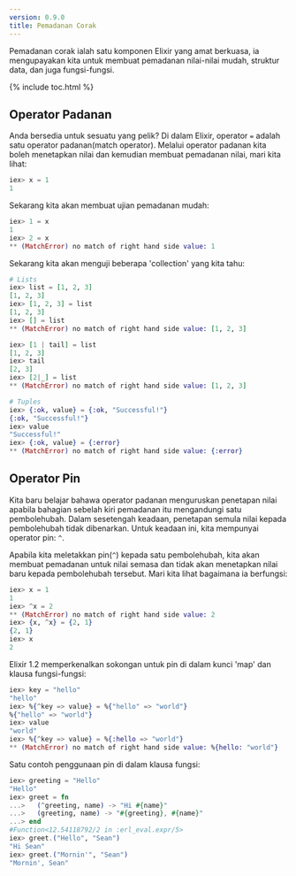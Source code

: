 ```yaml
---
version: 0.9.0
title: Pemadanan Corak
---
```


Pemadanan corak ialah satu komponen Elixir yang amat berkuasa, ia mengupayakan kita untuk membuat pemadanan nilai-nilai mudah, struktur data, dan juga fungsi-fungsi.

{% include toc.html %}

## Operator Padanan

Anda bersedia untuk sesuatu yang pelik?  Di dalam Elixir, operator `=` adalah satu operator padanan(match operator).  Melalui operator padanan kita boleh menetapkan nilai dan kemudian membuat pemadanan nilai, mari kita lihat:

```elixir
iex> x = 1
1
```

Sekarang kita akan membuat ujian pemadanan mudah:

```elixir
iex> 1 = x
1
iex> 2 = x
** (MatchError) no match of right hand side value: 1
```

Sekarang kita akan menguji beberapa 'collection' yang kita tahu:

```elixir
# Lists
iex> list = [1, 2, 3]
[1, 2, 3]
iex> [1, 2, 3] = list
[1, 2, 3]
iex> [] = list
** (MatchError) no match of right hand side value: [1, 2, 3]

iex> [1 | tail] = list
[1, 2, 3]
iex> tail
[2, 3]
iex> [2|_] = list
** (MatchError) no match of right hand side value: [1, 2, 3]

# Tuples
iex> {:ok, value} = {:ok, "Successful!"}
{:ok, "Successful!"}
iex> value
"Successful!"
iex> {:ok, value} = {:error}
** (MatchError) no match of right hand side value: {:error}
```

## Operator Pin

Kita baru belajar bahawa operator padanan menguruskan penetapan nilai apabila bahagian sebelah kiri pemadanan itu mengandungi satu pembolehubah.  Dalam sesetengah keadaan, penetapan semula nilai kepada pembolehubah tidak dibenarkan.  Untuk keadaan ini, kita mempunyai operator pin: `^`.

Apabila kita meletakkan pin(`^`) kepada satu pembolehubah, kita akan membuat pemadanan untuk nilai semasa dan tidak akan menetapkan nilai baru kepada pembolehubah tersebut.  Mari kita lihat bagaimana ia berfungsi:

```elixir
iex> x = 1
1
iex> ^x = 2
** (MatchError) no match of right hand side value: 2
iex> {x, ^x} = {2, 1}
{2, 1}
iex> x
2
```

Elixir 1.2 memperkenalkan sokongan untuk pin di dalam kunci 'map' dan klausa fungsi-fungsi:

```elixir
iex> key = "hello"
"hello"
iex> %{^key => value} = %{"hello" => "world"}
%{"hello" => "world"}
iex> value
"world"
iex> %{^key => value} = %{:hello => "world"}
** (MatchError) no match of right hand side value: %{hello: "world"}
```

Satu contoh penggunaan pin di dalam klausa fungsi:

```elixir
iex> greeting = "Hello"
"Hello"
iex> greet = fn
...>   (^greeting, name) -> "Hi #{name}"
...>   (greeting, name) -> "#{greeting}, #{name}"
...> end
#Function<12.54118792/2 in :erl_eval.expr/5>
iex> greet.("Hello", "Sean")
"Hi Sean"
iex> greet.("Mornin'", "Sean")
"Mornin', Sean"
```
